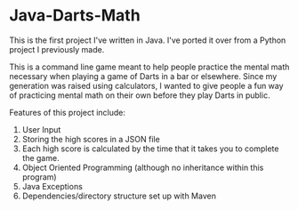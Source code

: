 # Java-Darts-Math

This is the first project I've written in Java. I've ported it over from a Python project I previously made.   

This is a command line game meant to help people practice the mental math necessary when playing
a game of Darts in a bar or elsewhere. Since my generation was raised using calculators,
I wanted to give people a fun way of practicing mental math on their own before they 
play Darts in public.    

Features of this project include:  
1. User Input   
2. Storing the high scores in a JSON file  
3. Each high score is calculated by the time that it takes you to complete the game.  
4. Object Oriented Programming (although no inheritance within this program)  
5. Java Exceptions  
6. Dependencies/directory structure set up with Maven